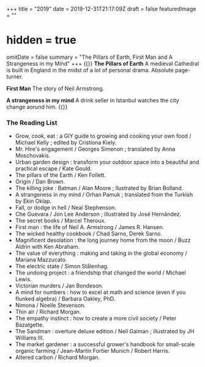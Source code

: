 +++
title =  "2019"
date = 2019-12-31T21:17:09Z
draft = false
featuredImage = ""
# hidden = true
omitDate = false
summary = "The Pillars of Earth, First Man and A Strangeness in my Mind"
+++
{{<lead>}}
**The Pillars of Earth** A medieval Cathedral is built in England in the midst of a lot of personal drama. Absolute page-turner.

**First Man** The story of Neil Armstrong.

**A strangeness in my mind** A drink seller in Istanbul watches the city change aorund him.
{{</lead>}}
### The Reading List
* Grow, cook, eat : a GIY guide to growing and cooking your own food / Michael Kelly ; edited by Cristíona Kiely. 
* Mr. Hire's engagement / Georges Simenon ; translated by Anna Moschovakis. 	
* Urban garden design : transform your outdoor space into a beautiful and practical escape / Kate Gould. 
* The pillars of the Earth / Ken Follett. 	
* Origin / Dan Brown. 
* The killing joke : Batman / Alan Moore ; llustrated by Brian Bolland. 	
* A strangeness in my mind / Orhan Pamuk ; translated from the Turkish by Ekin Oklap. 
* Fall, or dodge in hell / Neal Stephenson. 	
* Che Guevara / Jon Lee Anderson ; illustrated by José Hernández. 
* The secret books / Marcel Theroux. 	
* First man : the life of Neil A. Armstrong / James R. Hansen. 	
* The wicked healthy cookbook / Chad Sarno, Derek Sarno. 	
* Magnificent desolation : the long journey home from the moon / Buzz Aldrin with Ken Abraham. 
* The value of everything : making and taking in the global economy / Mariana Mazzucato. 	
* The electric state / Simon Stålenhag. 
* The undoing project : a friendship that changed the world / Michael Lewis. 	
* Victorian murders / Jan Bondeson. 	
* A mind for numbers : how to excel at math and science (even if you flunked algebra) / Barbara Oakley, PhD. 	
* Nimona / Noelle Stevenson. 	
* Thin air / Richard Morgan. 	
* The empathy instinct : how to create a more civil society / Peter Bazalgette. 	
* The Sandman : overture deluxe edition / Neil Gaiman ; illustrated by JH Williams III. 
* The market gardener : a successful grower's handbook for small-scale organic farming / Jean-Martin Fortier 
Munich / Robert Harris. 	
* Altered carbon / Richard Morgan. 